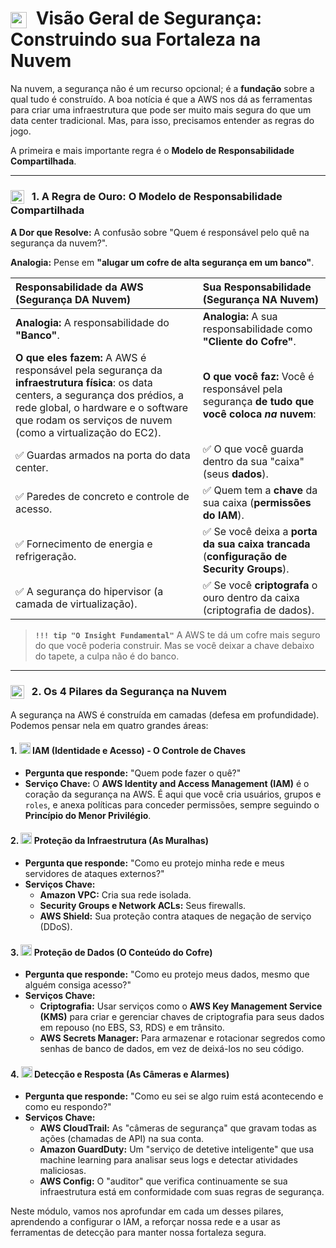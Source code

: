 # <img src="https://api.iconify.design/mdi/shield-lock-outline.svg?color=currentColor" width="26" style="vertical-align:middle; margin-right:8px;" /> Visão Geral de Segurança: Construindo sua Fortaleza na Nuvem

Na nuvem, a segurança não é um recurso opcional; é a **fundação** sobre a qual tudo é construído. A boa notícia é que a AWS nos dá as ferramentas para criar uma infraestrutura que pode ser muito mais segura do que um data center tradicional. Mas, para isso, precisamos entender as regras do jogo.

A primeira e mais importante regra é o **Modelo de Responsabilidade Compartilhada**.

---

### <img src="https://api.iconify.design/mdi/account-switch-outline.svg?color=currentColor" width="22" style="vertical-align:middle; margin-right:8px;" /> 1. A Regra de Ouro: O Modelo de Responsabilidade Compartilhada

**A Dor que Resolve:** A confusão sobre "Quem é responsável pelo quê na segurança da nuvem?".

**Analogia:** Pense em **"alugar um cofre de alta segurança em um banco"**.

| Responsabilidade da AWS (Segurança **DA** Nuvem) | Sua Responsabilidade (Segurança **NA** Nuvem) |
| :--- | :--- |
| **Analogia:** A responsabilidade do **"Banco"**. | **Analogia:** A sua responsabilidade como **"Cliente do Cofre"**. |
| **O que eles fazem:** A AWS é responsável pela segurança da **infraestrutura física**: os data centers, a segurança dos prédios, a rede global, o hardware e o software que rodam os serviços de nuvem (como a virtualização do EC2). | **O que você faz:** Você é responsável pela segurança **de tudo que você coloca *na* nuvem**: |
| ✅ Guardas armados na porta do data center. | ✅ O que você guarda dentro da sua "caixa" (seus **dados**). |
| ✅ Paredes de concreto e controle de acesso. | ✅ Quem tem a **chave** da sua caixa (**permissões do IAM**). |
| ✅ Fornecimento de energia e refrigeração. | ✅ Se você deixa a **porta da sua caixa trancada** (**configuração de Security Groups**). |
| ✅ A segurança do hipervisor (a camada de virtualização). | ✅ Se você **criptografa** o ouro dentro da caixa (criptografia de dados). |

> **`!!! tip "O Insight Fundamental"`**
> A AWS te dá um cofre mais seguro do que você poderia construir. Mas se você deixar a chave debaixo do tapete, a culpa não é do banco.

---

### <img src="https://api.iconify.design/mdi/security.svg?color=currentColor" width="22" style="vertical-align:middle; margin-right:8px;" /> 2. Os 4 Pilares da Segurança na Nuvem

A segurança na AWS é construída em camadas (defesa em profundidade). Podemos pensar nela em quatro grandes áreas:

#### 1. <img src="https://api.iconify.design/logos/aws-iam.svg?color=currentColor" width="18" /> IAM (Identidade e Acesso) - O Controle de Chaves
* **Pergunta que responde:** "Quem pode fazer o quê?"
* **Serviço Chave:** O **AWS Identity and Access Management (IAM)** é o coração da segurança na AWS. É aqui que você cria usuários, grupos e `roles`, e anexa políticas para conceder permissões, sempre seguindo o **Princípio do Menor Privilégio**.

#### 2. <img src="https://api.iconify.design/mdi/wall.svg?color=currentColor" width="18" /> Proteção da Infraestrutura (As Muralhas)
* **Pergunta que responde:** "Como eu protejo minha rede e meus servidores de ataques externos?"
* **Serviços Chave:**
    * **Amazon VPC:** Cria sua rede isolada.
    * **Security Groups e Network ACLs:** Seus firewalls.
    * **AWS Shield:** Sua proteção contra ataques de negação de serviço (DDoS).

#### 3. <img src="https://api.iconify.design/mdi/lock-pattern.svg?color=currentColor" width="18" /> Proteção de Dados (O Conteúdo do Cofre)
* **Pergunta que responde:** "Como eu protejo meus dados, mesmo que alguém consiga acesso?"
* **Serviços Chave:**
    * **Criptografia:** Usar serviços como o **AWS Key Management Service (KMS)** para criar e gerenciar chaves de criptografia para seus dados em repouso (no EBS, S3, RDS) e em trânsito.
    * **AWS Secrets Manager:** Para armazenar e rotacionar segredos como senhas de banco de dados, em vez de deixá-los no seu código.

#### 4. <img src="https://api.iconify.design/mdi/radar.svg?color=currentColor" width="18" /> Detecção e Resposta (As Câmeras e Alarmes)
* **Pergunta que responde:** "Como eu sei se algo ruim está acontecendo e como eu respondo?"
* **Serviços Chave:**
    * **AWS CloudTrail:** As "câmeras de segurança" que gravam todas as ações (chamadas de API) na sua conta.
    * **Amazon GuardDuty:** Um "serviço de detetive inteligente" que usa machine learning para analisar seus logs e detectar atividades maliciosas.
    * **AWS Config:** O "auditor" que verifica continuamente se sua infraestrutura está em conformidade com suas regras de segurança.

Neste módulo, vamos nos aprofundar em cada um desses pilares, aprendendo a configurar o IAM, a reforçar nossa rede e a usar as ferramentas de detecção para manter nossa fortaleza segura.